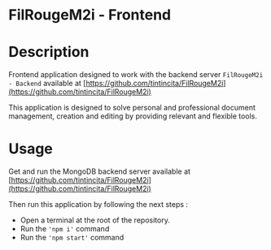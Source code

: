 # FilRougeM2i - Frontend

# Description

Frontend application designed to work with the backend server `FilRougeM2i - Backend` available at [https://github.com/tintincita/FilRougeM2i](https://github.com/tintincita/FilRougeM2i)

This application is designed to solve personal and professional document management, creation and editing by providing relevant and flexible tools. 

# Usage

Get and run the MongoDB backend server available at [https://github.com/tintincita/FilRougeM2i](https://github.com/tintincita/FilRougeM2i)

Then run this application by following the next steps :

- Open a terminal at the root of the repository.
- Run the `'npm i'` command
- Run the `'npm start'` command

